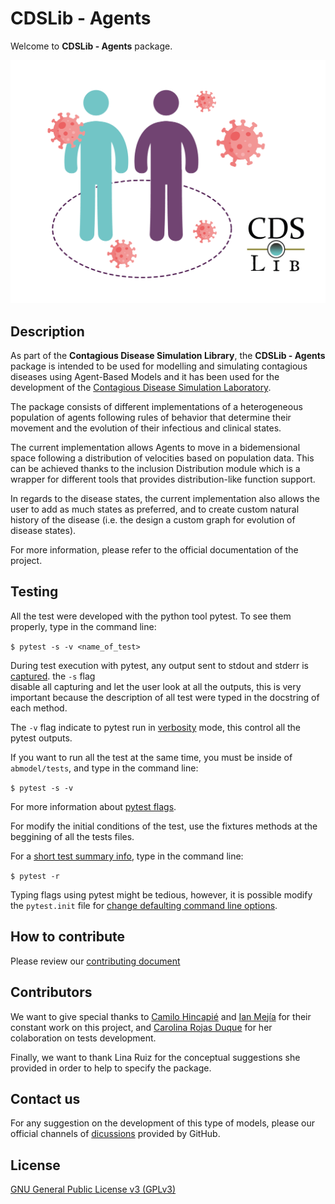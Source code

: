 # CDSLib - Agents

Welcome to **CDSLib - Agents** package.

![repo_logo](https://raw.githubusercontent.com/fenfisdi/cdslib_agents/dev/images/CDSLib_agents_white-background.png "CDSLib - Agents Logo")

## Description

As part of the **Contagious Disease Simulation Library**, the
**CDSLib - Agents** package is intended to be used for modelling and simulating
contagious diseases using Agent-Based Models and it has been used for the development
of the [Contagious Disease Simulation Laboratory](https://github.com/fenfisdi/cdslab).

The package consists of different implementations of a heterogeneous population
of agents following rules of behavior that determine their movement and the evolution
of their infectious and clinical states.

The current implementation allows Agents to move in a bidemensional space following
a distribution of velocities based on population data. This can be achieved thanks to
the inclusion Distribution module which is a wrapper for different tools that provides
distribution-like function support.

In regards to the disease states, the current implementation also allows the user to
add as much states as preferred, and to create custom natural history of the disease
(i.e. the design a custom graph for evolution of disease states).

For more information, please refer to the official documentation of the project.

## Testing

All the test were developed with the python tool pytest. To see them properly, type 
in the command line: 

`$ pytest -s -v <name_of_test>`

During test execution with pytest, any output sent to stdout and stderr is 
[captured](https://docs.pytest.org/en/6.2.x/capture.html). the `-s` flag  
disable all capturing and let the user look at all the outputs, this is very 
important because the description of all test were typed in the docstring of each method.

The `-v` flag indicate to pytest run in [verbosity](https://docs.pytest.org/en/latest/how-to/output.html) 
mode, this control all the pytest outputs.

If you want to run all the test at the same time, you must be inside of `abmodel/tests`, 
and type in the command line:

`$ pytest -s -v`

For more information about [pytest flags](https://docs.pytest.org/en/6.2.x/usage.html).

For modify the initial conditions of the test, use the fixtures methods at the beggining 
of all the tests files.

For a [short test summary info](https://docs.pytest.org/en/6.2.x/usage.html#detailed-summary-report), 
type in the command line:

`$ pytest -r`

Typing flags using pytest might be tedious, however, it is possible modify the `pytest.init` file for 
[change defaulting command line options](https://docs.pytest.org/en/6.2.x/example/simple.html#how-to-change-command-line-options-defaults).

## How to contribute

Please review our [contributing document](https://github.com/fenfisdi/cdslab/blob/main/contributing.md)


## Contributors

We want to give special thanks to
[Camilo Hincapié](https://www.linkedin.com/in/camilo-hincapie-gutierrez/)
and [Ian Mejía](https://www.linkedin.com/in/ian-mejia-61aaa220b/) for their constant
work on this project, and [Carolina Rojas Duque](https://github.com/carolinarojasd)
for her colaboration on tests development.

Finally, we want to thank Lina Ruiz for the conceptual suggestions she provided in
order to help to specify the package.

## Contact us

For any suggestion on the development of this type of models, please our official
channels of [dicussions](https://github.com/fenfisdi/cdslib_agents/discussions)
provided by GitHub.

## License

[GNU General Public License v3 (GPLv3)](./LICENSE)
